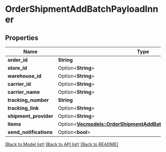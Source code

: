 # OrderShipmentAddBatchPayloadInner

## Properties

Name | Type | Description | Notes
------------ | ------------- | ------------- | -------------
**order_id** | **String** |  | 
**store_id** | Option<**String**> |  | [optional]
**warehouse_id** | Option<**String**> |  | [optional]
**carrier_id** | Option<**String**> |  | [optional]
**carrier_name** | Option<**String**> |  | [optional]
**tracking_number** | **String** |  | 
**tracking_link** | Option<**String**> |  | [optional]
**shipment_provider** | Option<**String**> |  | [optional]
**items** | Option<[**Vec<models::OrderShipmentAddBatchPayloadInnerItemsInner>**](OrderShipmentAddBatch_payload_inner_items_inner.md)> |  | [optional]
**send_notifications** | Option<**bool**> |  | [optional]

[[Back to Model list]](../README.md#documentation-for-models) [[Back to API list]](../README.md#documentation-for-api-endpoints) [[Back to README]](../README.md)


